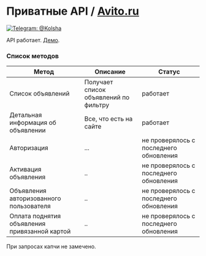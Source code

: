 # Приватные API / [Avito.ru](https://avito.ru/)
[![Telegram: @Kolsha](https://img.shields.io/badge/contact-@Kolsha-blue.svg?style=flat)](https://t.me/Kolsha)

API работает.
[Демо](https://kolsha.ru/apis/avito/).

### Список методов
Метод | Описание | Статус 
|---|---|---|
| Список объявлений | Получает список объявлений по фильтру | работает|
| Детальная информация об объявлении| Все, что есть на сайте| работает|
| Авторизация| ...  | не проверялось с последнего обновления|
| Активация объявления| ..  | не проверялось с последнего обновления|
| Объявления авторизованного пользователя| ..  | не проверялось с последнего обновления|
| Оплата поднятия объявления привязанной картой| ..  | не проверялось с последнего обновления|

При запросах капчи не замечено.
